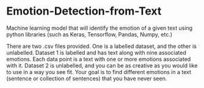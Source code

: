 # Emotion-Detection-from-Text

Machine learning model that will identify the emotion of a given text using python libraries (such as Keras, Tensorflow, Pandas, Numpy, etc.)

There are two .csv files provided. One is a labelled dataset, and the other is unlabelled. Dataset 1 is labelled and has text along with nine associated emotions. Each data point is a text
with one or more emotions associated with it. Dataset 2 is unlabelled, and you can be as creative as you would like to use in a way you see fit. Your goal is to find different emotions in a text (sentence or collection of
sentences) that you have never seen.
